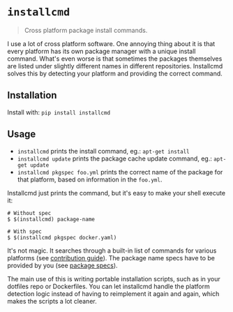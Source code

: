 # `installcmd`

> Cross platform package install commands.

I use a lot of cross platform software. One annoying thing about it is that every platform has its own package manager with a unique install command. What's even worse is that sometimes the packages themselves are listed under slightly different names in different repositories. Installcmd solves this by detecting your platform and providing the correct command.  

## Installation
Install with: `pip install installcmd`

## Usage

* `installcmd` prints the install command, eg.: `apt-get install`
* `installcmd update` prints the package cache update command, eg.: `apt-get update`
* `installcmd pkgspec foo.yml` prints the correct name of the package for that platform, based on information in the `foo.yml`.

Installcmd just prints the command, but it's easy to make your shell execute it:
 ```
# Without spec
$ $(installcmd) package-name

# With spec
$ $(installcmd pkgspec docker.yaml)
```

It's not magic. It searches through a built-in list of commands for various platforms (see [contribution guide](doc/contributing.md)). The package name specs have to be provided by you (see [package specs](doc/pkgspec.md)).

The main use of this is writing portable installation scripts, such as in your dotfiles repo or Dockerfiles. You can let installcmd handle the platform detection logic instead of having to reimplement it again and again, which makes the scripts a lot cleaner.
